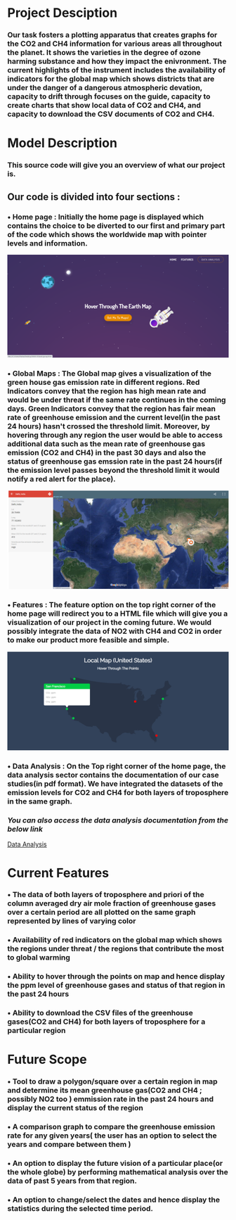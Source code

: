# Project Desciption

### Our task fosters a plotting apparatus that creates graphs for the CO2 and CH4 information for various areas all throughout the planet. It shows the varieties in the degree of ozone harming substance and how they impact the enivronment. The current highlights of the instrument includes the availability of indicators for the global map which shows districts that are under the danger of a dangerous atmospheric devation, capacity to drift through focuses on the guide, capacity to create charts that show local data of CO2 and CH4, and capacity to download the CSV documents of CO2 and CH4.

# Model Description

### This source code will give you an overview of what our project is.

## Our code is divided into four sections :

### • Home page : Initially the home page is displayed which contains the choice to be diverted to our first and primary part of the code which shows the worldwide map with pointer levels and information. 

<img src="images/homepg.png">

### • Global Maps : The Global map gives a visualization of the green house gas emission rate in different regions. Red Indicators convey that the region has high mean rate and would be under threat if the same rate continues in the coming days. Green Indicators convey that the region has fair mean rate of greenhouse emission and the current level(in the past 24 hours) hasn't crossed the threshold limit. Moreover, by hovering through any region the user would be able to access additional data such as the mean rate of greenhouse gas emission (CO2 and CH4) in the past 30 days and also the status of greenhouse gas emssion rate in the past 24 hours(if the emission level passes beyond the threshold limit it would notify a red alert for the place). 

<img src="images/gmap.png">

### • Features : The feature option on the top right corner of the home page will redirect you to a HTML file which will give you a visualization of our project in the coming future. We would possibly integrate the data of NO2 with CH4 and CO2 in order to make our product more feasible and simple.

<img src="images/fscope.png">

### • Data Analysis : On the Top right corner of the home page, the data analysis sector contains the documentation of our case studies(in pdf format). We have integrated the datasets of the emission levels for CO2 and CH4 for both layers of troposphere in the same graph.

### <i>You can also access the data analysis documentation from the below link</i>

<a href = "https://github.com/rashafathima/eodash_hackathon/blob/main/Documentation/data%20analysis%20documentation.pdf">Data Analysis</a>

# Current Features

### • The data of both layers of troposphere and priori of the column averaged dry air mole fraction of greenhouse gases over a certain period are all plotted on the same graph represented by lines of varying color 
### • Availability of red indicators on the global map which shows the regions under threat / the regions that contribute the most to global warming 
### • Ability to hover through the points on map and hence display the ppm level of greenhouse gases and status of that region in the past 24 hours  
### • Ability to download the CSV files of the greenhouse gases(CO2 and CH4) for both layers of troposphere for a particular region

# Future Scope

### • Tool to draw a polygon/square over a certain region in map and determine its mean greenhouse gas(CO2 and CH4 ; possibly NO2 too ) emmission rate in the past 24 hours and display the current status of the region 
### • A comparison graph to compare the greenhouse emission rate for any given years( the user has an option to select the years and compare between them ) 
### • An option to display the future vision of a particular place(or the whole globe) by performing mathematical analysis over the data of past 5 years from that region.
### • An option to change/select the dates and hence display the statistics during the selected time period.

